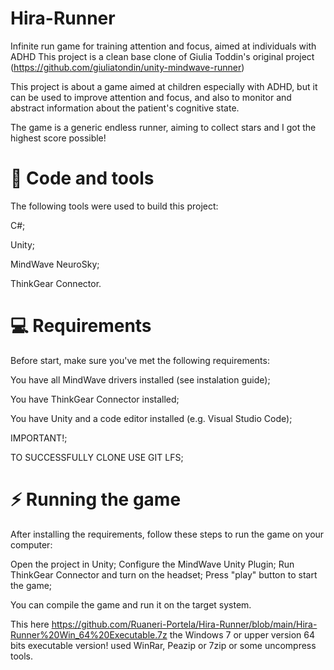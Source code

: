# Hira-Runner
Infinite run game for training attention and focus, aimed at individuals with ADHD
This project is a clean base clone of Giulia Toddin's original project (https://github.com/giuliatondin/unity-mindwave-runner)

This project is about a game aimed at children especially with ADHD, but it can be used to improve attention and focus, and also to monitor and abstract information about the patient's cognitive state.

The game is a generic endless runner, aiming to collect stars and I got the highest score possible!

# 🚀 Code and tools
The following tools were used to build this project:

C#;

Unity;

MindWave NeuroSky;

ThinkGear Connector.

# 💻 Requirements
Before start, make sure you've met the following requirements:

You have all MindWave drivers installed (see instalation guide);

You have ThinkGear Connector installed;

You have Unity and a code editor installed (e.g. Visual Studio Code);

IMPORTANT!;

TO SUCCESSFULLY CLONE USE GIT LFS;

# ⚡ Running the game
After installing the requirements, follow these steps to run the game on your computer:

Open the project in Unity;
Configure the MindWave Unity Plugin;
Run ThinkGear Connector and turn on the headset;
Press "play" button to start the game;

You can compile the game and run it on the target system.

This here https://github.com/Ruaneri-Portela/Hira-Runner/blob/main/Hira-Runner%20Win_64%20Executable.7z the Windows 7 or upper version 64 bits executable version! used WinRar, Peazip or 7zip or some uncompress tools.
